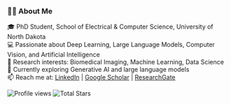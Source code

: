 ### 👩‍🔬 About Me
🎓 PhD Student, School of Electrical & Computer Science, University of North Dakota  
💻 Passionate about Deep Learning, Large Language Models, Computer Vision, and Artificial Intelligence  
🔬 Research interests: Biomedical Imaging, Machine Learning, Data Science  
🌱 Currently exploring Generative AI and large language models  
📫 Reach me at: [LinkedIn](https://www.linkedin.com/in/hasinrehana) | [Google Scholar](https://scholar.google.com/citations?user=q6tQJu0AAAAJ&hl=en) | [ResearchGate](https://www.researchgate.net/profile/Hasin-Rehana)

![Profile views](https://komarev.com/ghpvc/?username=hasin-ruet13&color=blue&style=flat-square)
![Total Stars](https://custom-icon-badges.demolab.com/github/stars/hasin-ruet13?color=55960c&style=flat-square&label=Stars)
